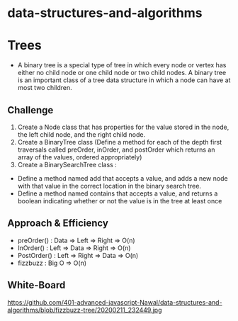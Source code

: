 # data-structures-and-algorithms

# Trees
- A binary tree is a special type of tree in which every node or vertex has either no child node or one child node or two child nodes. A binary tree is an important class of a tree data structure in which a node can have at most two children.

## Challenge
1. Create a Node class that has properties for the value stored in the node, the left child node, and the right child node.
2. Create a BinaryTree class (Define a method for each of the depth first traversals called preOrder, inOrder, and postOrder which returns an array of the values, ordered appropriately)
3. Create a BinarySearchTree class :
- Define a method named add that accepts a value, and adds a new node with that value in the correct location in the binary search tree.
- Define a method named contains that accepts a value, and returns a boolean indicating whether or not the value is in the tree at least once

## Approach & Efficiency
- preOrder() : Data => Left => Right => O(n)
- InOrder() : Left => Data => Right => O(n)
- PostOrder() : Left => Right => Data => O(n)
- fizzbuzz : Big O => O(n)

## White-Board
https://github.com/401-advanced-javascript-Nawal/data-structures-and-algorithms/blob/fizzbuzz-tree/20200211_232449.jpg
